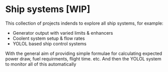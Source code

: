 # Ship systems [WIP]
This collection of projects indends to explore all ship systems, for example:
 - Generator output with varied limits & enhancers
 - Coolent system setup & flow rates
 - YOLOL based ship control systems

With the general aim of providing simple formulae for calculating expected power draw, fuel requirments, flight time. etc. And then the YOLOL system to monitor all of this automatically
